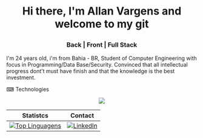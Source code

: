 # <p align="center">Hi there, I'm Allan Vargens and welcome to my git</p>

### <p align="center">Back | Front | Full Stack</p>


<p>I'm 24 years old, i'm from Bahia - BR, Student of Computer Engineering with focus in Programming/Data Base/Security. Convinced that all intellectual progress dont’t must have finish and that the knowledge is the best investment.</p>

⌨ Technologies

<p align="center">
  <a href="https://skillicons.dev">
    <img src="https://skillicons.dev/icons?i=js,nodejs,html,css,tailwind,bootstrap,nestjs,prisma,aws,react,nextjs,angular,python,fastapi,java,spring,maven,mongodb,docker,postgres,mysql,regex" />
  </a>
</p>

  
| Statistcs | Contact |
| --- | --- |
| [![Top Linguagens](https://github-readme-stats.vercel.app/api/top-langs/?username=AllanVargens&layout=compact)](https://github.com/AllanVargens/github-readme-stats) | [![LinkedIn](https://img.shields.io/badge/LinkedIn-0077B5?style=for-the-badge&logo=linkedin&logoColor=white)](https://www.linkedin.com/in/allan-vargens-silva-973978196/) |






